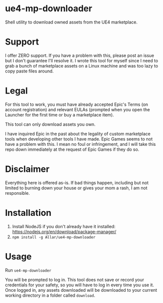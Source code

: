 # ue4-mp-downloader
Shell utility to download owned assets from the UE4 marketplace.

# Support

I offer ZERO support. If you have a problem with this, please post an issue but I don't guarantee I'll resolve it. I wrote this tool for myself since I need to grab a bunch of marketplace assets on a Linux machine and was too lazy to copy paste files around.

# Legal

For this tool to work, you must have already accepted Epic's Terms (on account registration) and relevant EULAs (prompted when you open the Launcher for the first time or buy a marketplace item).

This tool can only download assets you own.

I have inquired Epic in the past about the legality of custom marketplace tools when developing other tools I have made. Epic Games seems to not have a problem with this. I mean no foul or infringement, and I will take this repo down immediately at the request of Epic Games if they do so.

# Disclaimer

Everything here is offered as-is. If bad things happen, including but not limited to burning down your house or gives your mom a rash, I am not responsible.

# Installation

1. Install NodeJS if you don't already have it installed: https://nodejs.org/en/download/package-manager/
1. `npm install -g Allar/ue4-mp-downloader`

# Usage

Run `ue4-mp-downloader`

You will be prompted to log in. This tool does not save or record your credentials for your safety, so you will have to log in every time you use it. Once logged in, any assets downloaded will be downloaded to your current working directory in a folder called `download`.
